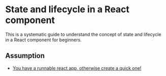 # State and lifecycle in a React component

This is a systematic guide to understand the concept of state and lifecycle in a React component for beginners.

## Assumption

- [You have a runnable react app, otherwise create a quick one!](https://github.com/h09shais/webpack4-babel7-react-app#part-04---bonus)
